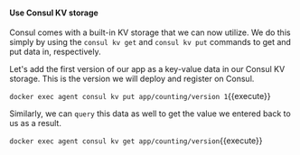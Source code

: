 #### Use Consul KV storage
Consul comes with a built-in KV storage that we can now utilize. We do this simply by using the `consul kv get` and `consul kv put` commands to get and put data in, respectively. 

Let's add the first version of our app as a key-value data in our Consul KV storage. This is the version we will deploy and register on Consul.

`docker exec agent consul kv put app/counting/version 1`{{execute}}

Similarly, we can `query` this data as well to get the value we entered back to us as a result.

`docker exec agent consul kv get app/counting/version`{{execute}}